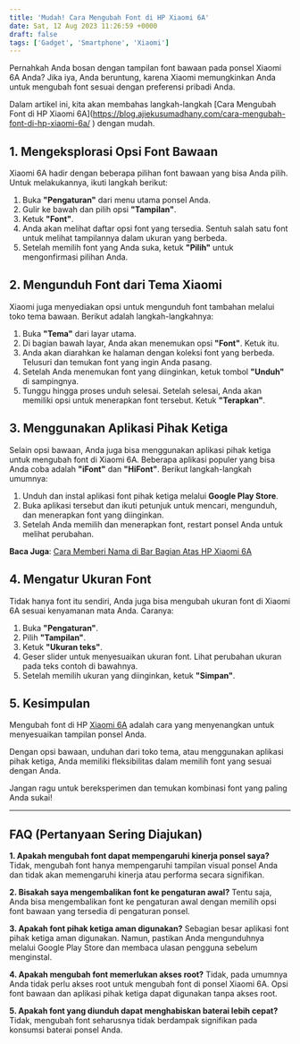 ```yaml
---
title: 'Mudah! Cara Mengubah Font di HP Xiaomi 6A'
date: Sat, 12 Aug 2023 11:26:59 +0000
draft: false
tags: ['Gadget', 'Smartphone', 'Xiaomi']
---
```


Pernahkah Anda bosan dengan tampilan font bawaan pada ponsel Xiaomi 6A Anda? Jika iya, Anda beruntung, karena Xiaomi memungkinkan Anda untuk mengubah font sesuai dengan preferensi pribadi Anda.

Dalam artikel ini, kita akan membahas langkah-langkah [Cara Mengubah Font di HP Xiaomi 6A](https://blog.ajiekusumadhany.com/cara-mengubah-font-di-hp-xiaomi-6a/ ‎) dengan mudah.

**1\. Mengeksplorasi Opsi Font Bawaan**
---------------------------------------

Xiaomi 6A hadir dengan beberapa pilihan font bawaan yang bisa Anda pilih. Untuk melakukannya, ikuti langkah berikut:

1.  Buka **"Pengaturan"** dari menu utama ponsel Anda.
2.  Gulir ke bawah dan pilih opsi **"Tampilan"**.
3.  Ketuk **"Font"**.
4.  Anda akan melihat daftar opsi font yang tersedia. Sentuh salah satu font untuk melihat tampilannya dalam ukuran yang berbeda.
5.  Setelah memilih font yang Anda suka, ketuk **"Pilih"** untuk mengonfirmasi pilihan Anda.

**2\. Mengunduh Font dari Tema Xiaomi**
---------------------------------------

Xiaomi juga menyediakan opsi untuk mengunduh font tambahan melalui toko tema bawaan. Berikut adalah langkah-langkahnya:

1.  Buka **"Tema"** dari layar utama.
2.  Di bagian bawah layar, Anda akan menemukan opsi **"Font"**. Ketuk itu.
3.  Anda akan diarahkan ke halaman dengan koleksi font yang berbeda. Telusuri dan temukan font yang ingin Anda pasang.
4.  Setelah Anda menemukan font yang diinginkan, ketuk tombol **"Unduh"** di sampingnya.
5.  Tunggu hingga proses unduh selesai. Setelah selesai, Anda akan memiliki opsi untuk menerapkan font tersebut. Ketuk **"Terapkan"**.

**3\. Menggunakan Aplikasi Pihak Ketiga**
-----------------------------------------

Selain opsi bawaan, Anda juga bisa menggunakan aplikasi pihak ketiga untuk mengubah font di Xiaomi 6A. Beberapa aplikasi populer yang bisa Anda coba adalah **"iFont"** dan **"HiFont"**. Berikut langkah-langkah umumnya:

1.  Unduh dan instal aplikasi font pihak ketiga melalui **Google Play Store**.
2.  Buka aplikasi tersebut dan ikuti petunjuk untuk mencari, mengunduh, dan menerapkan font yang diinginkan.
3.  Setelah Anda memilih dan menerapkan font, restart ponsel Anda untuk melihat perubahan.

**Baca Juga**: [Cara Memberi Nama di Bar Bagian Atas HP Xiaomi 6A](https://blog.ajiekusumadhany.com/cara-memberi-nama-di-bar-bagian-atas-hp-xiaomi-6a/)

**4\. Mengatur Ukuran Font**
----------------------------

Tidak hanya font itu sendiri, Anda juga bisa mengubah ukuran font di Xiaomi 6A sesuai kenyamanan mata Anda. Caranya:

1.  Buka **"Pengaturan"**.
2.  Pilih **"Tampilan"**.
3.  Ketuk **"Ukuran teks"**.
4.  Geser slider untuk menyesuaikan ukuran font. Lihat perubahan ukuran pada teks contoh di bawahnya.
5.  Setelah memilih ukuran yang diinginkan, ketuk **"Simpan"**.

**5\. Kesimpulan**
------------------

Mengubah font di HP [Xiaomi 6A](https://blog.ajiekusumadhany.com/tag/Xiaomi-6A/) adalah cara yang menyenangkan untuk menyesuaikan tampilan ponsel Anda.

Dengan opsi bawaan, unduhan dari toko tema, atau menggunakan aplikasi pihak ketiga, Anda memiliki fleksibilitas dalam memilih font yang sesuai dengan Anda.

Jangan ragu untuk bereksperimen dan temukan kombinasi font yang paling Anda sukai!

* * *

**FAQ (Pertanyaan Sering Diajukan)**
------------------------------------

**1\. Apakah mengubah font dapat mempengaruhi kinerja ponsel saya?** Tidak, mengubah font hanya mempengaruhi tampilan visual ponsel Anda dan tidak akan memengaruhi kinerja atau performa secara signifikan.

**2\. Bisakah saya mengembalikan font ke pengaturan awal?** Tentu saja, Anda bisa mengembalikan font ke pengaturan awal dengan memilih opsi font bawaan yang tersedia di pengaturan ponsel.

**3\. Apakah font pihak ketiga aman digunakan?** Sebagian besar aplikasi font pihak ketiga aman digunakan. Namun, pastikan Anda mengunduhnya melalui Google Play Store dan membaca ulasan pengguna sebelum menginstal.

**4\. Apakah mengubah font memerlukan akses root?** Tidak, pada umumnya Anda tidak perlu akses root untuk mengubah font di ponsel Xiaomi 6A. Opsi font bawaan dan aplikasi pihak ketiga dapat digunakan tanpa akses root.

**5\. Apakah font yang diunduh dapat menghabiskan baterai lebih cepat?** Tidak, mengubah font seharusnya tidak berdampak signifikan pada konsumsi baterai ponsel Anda.